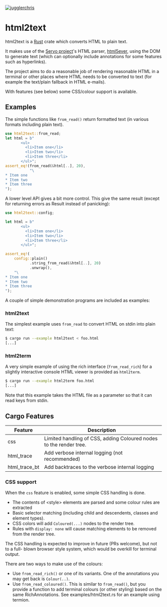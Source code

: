 [![jugglerchris](https://circleci.com/gh/jugglerchris/rust-html2text.svg?branch=master&style=svg)](https://app.circleci.com/pipelines/github/jugglerchris/rust-html2text?filter=all)

# html2text

html2text is a [Rust](http://www.rust-lang.org/) crate which converts HTML to
plain text.

It makes use of the [Servo project](https://github.com/servo/servo)'s HTML
parser, [html5ever](https://github.com/servo/html5ever/), using the DOM to
generate text (which can optionally include annotations for some features such
as hyperlinks).

The project aims to do a reasonable job of rendering reasonable HTML in a
terminal or other places where HTML needs to be converted to text (for
example the text/plain fallback in HTML e-mails).

With features (see below) some CSS/colour support is available.

## Examples

The simple functions like `from_read()` return formatted text (in various
formats including plain text).

```rust
use html2text::from_read;
let html = b"
       <ul>
         <li>Item one</li>
         <li>Item two</li>
         <li>Item three</li>
       </ul>";
assert_eq!(from_read(&html[..], 20),
           "\
* Item one
* Item two
* Item three
");
```

A lower level API gives a bit more control.  This give the same result (except for
returning errors as Result instead of panicking):

```rust
use html2text::config;

let html = b"
       <ul>
         <li>Item one</li>
         <li>Item two</li>
         <li>Item three</li>
       </ul>";

assert_eq!(
    config::plain()
           .string_from_read(&html[..], 20)
           .unwrap(),
    "\
* Item one
* Item two
* Item three
");
```

A couple of simple demonstration programs are included as examples:

### html2text

The simplest example uses `from_read` to convert HTML on stdin into plain
text:

```sh
$ cargo run --example html2text < foo.html
[...]
```

### html2term

A very simple example of using the rich interface (`from_read_rich`) for a
slightly interactive console HTML viewer is provided as `html2term`.

```sh
$ cargo run --example html2term foo.html
[...]
```

Note that this example takes the HTML file as a parameter so that it can
read keys from stdin.

## Cargo Features

|Feature| Description|
|-------|------------|
|css    | Limited handling of CSS, adding Coloured nodes to the render tree. |
|html\_trace| Add verbose internal logging (not recommended) |
|html\_trace\_bt| Add backtraces to the verbose internal logging |

### CSS support

When the `css` feature is enabled, some simple CSS handling is done.

* The contents of \<style\> elements are parsed and some colour rules are extracted
* Basic selector matching (including child and descendents, classes and element
  types).
* CSS colors will add `Coloured(...)` nodes to the render tree.
* Rules with `display: none` will cause matching elements to be removed from the
  render tree.

The CSS handling is expected to improve in future (PRs welcome), but not to a full-
blown browser style system, which would be overkill for terminal output.

There are two ways to make use of the colours:
* Use `from_read_rich()` or one of its variants.  One of the annotations you may get
  back is `Colour(..)`.
* Use `from_read_coloured()`.  This is similar to `from_read()`, but you provide
  a function to add terminal colours (or other styling) based on the same
  RichAnnotations.  See examples/html2text.rs for an example using termion.
